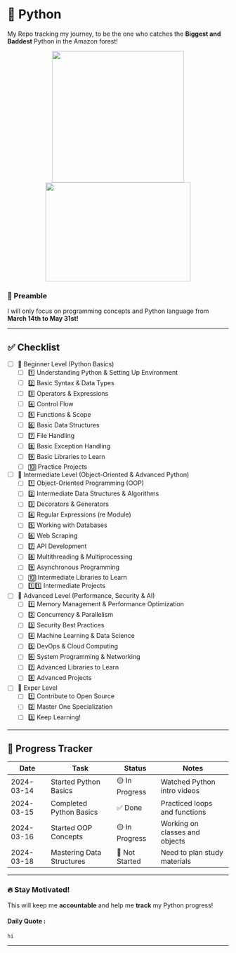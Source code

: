 # 🐍 Python 
My Repo tracking my journey, to be the one who catches the **Biggest and Baddest** Python in the Amazon forest!

<p align="center">
    <img src="https://png.pngtree.com/png-vector/20220929/ourmid/pngtree-a-hunter-with-a-gun-sneaks-up-png-image_6229371.png" width="300">
    <img src="https://www.financialexpress.com/wp-content/uploads/2024/02/david-clode-vec5yfUvCGs-unsplash-1.jpg" height ="225" width="330">
</p>

### 📜 Preamble  
I will only focus on programming concepts and Python language from **March 14th to May 31st!**  

---

## ✅ Checklist  
- [ ] 🔰 Beginner Level (Python Basics)
    - [ ] 1️⃣ Understanding Python & Setting Up Environment
    - [ ] 2️⃣ Basic Syntax & Data Types
    - [ ] 3️⃣ Operators & Expressions
    - [ ] 4️⃣ Control Flow
    - [ ] 5️⃣ Functions & Scope
    - [ ] 6️⃣ Basic Data Structures
    - [ ] 7️⃣ File Handling
    - [ ] 8️⃣ Basic Exception Handling
    - [ ] 9️⃣ Basic Libraries to Learn
    - [ ] 🔟 Practice Projects
- [ ] 🔰 Intermediate Level (Object-Oriented & Advanced Python)
    - [ ] 1️⃣ Object-Oriented Programming (OOP)
    - [ ] 2️⃣ Intermediate Data Structures & Algorithms
    - [ ] 3️⃣ Decorators & Generators
    - [ ] 4️⃣ Regular Expressions (re Module)
    - [ ] 5️⃣ Working with Databases
    - [ ] 6️⃣ Web Scraping
    - [ ] 7️⃣ API Development
    - [ ] 8️⃣ Multithreading & Multiprocessing
    - [ ] 9️⃣ Asynchronous Programming
    - [ ] 🔟 Intermediate Libraries to Learn
    - [ ] 1️⃣1️⃣ Intermediate Projects
- [ ] 🔰 Advanced Level (Performance, Security & AI)
    - [ ] 1️⃣ Memory Management & Performance Optimization
    - [ ] 2️⃣ Concurrency & Parallelism
    - [ ] 3️⃣ Security Best Practices
    - [ ] 4️⃣ Machine Learning & Data Science
    - [ ] 5️⃣ DevOps & Cloud Computing
    - [ ] 6️⃣ System Programming & Networking
    - [ ] 7️⃣ Advanced Libraries to Learn
    - [ ] 8️⃣ Advanced Projects
- [ ] 🔰 Exper Level
    - [ ] 1️⃣ Contribute to Open Source
    - [ ] 2️⃣ Master One Specialization
    - [ ] 3️⃣ Keep Learning!

---

## 📅 **Progress Tracker**  
| Date | Task | Status | Notes |
|------|------|--------|-------|
| 2024-03-14 | Started Python Basics | 🟡 In Progress | Watched Python intro videos |
| 2024-03-15 | Completed Python Basics | ✅ Done | Practiced loops and functions |
| 2024-03-16 | Started OOP Concepts | 🟡 In Progress | Working on classes and objects |
| 2024-03-18 | Mastering Data Structures | 🔴 Not Started | Need to plan study materials |

---

### **🔥 Stay Motivated!**
This will keep me **accountable** and help me **track** my Python progress!
#### Daily Quote :
    hi

---
